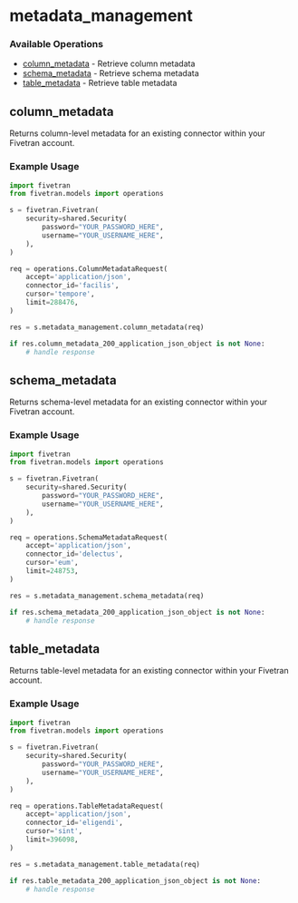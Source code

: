 # metadata_management

### Available Operations

* [column_metadata](#column_metadata) - Retrieve column metadata
* [schema_metadata](#schema_metadata) - Retrieve schema metadata
* [table_metadata](#table_metadata) - Retrieve table metadata

## column_metadata

Returns column-level metadata for an existing connector within your Fivetran account.

### Example Usage

```python
import fivetran
from fivetran.models import operations

s = fivetran.Fivetran(
    security=shared.Security(
        password="YOUR_PASSWORD_HERE",
        username="YOUR_USERNAME_HERE",
    ),
)

req = operations.ColumnMetadataRequest(
    accept='application/json',
    connector_id='facilis',
    cursor='tempore',
    limit=288476,
)

res = s.metadata_management.column_metadata(req)

if res.column_metadata_200_application_json_object is not None:
    # handle response
```

## schema_metadata

Returns schema-level metadata for an existing connector within your Fivetran account.

### Example Usage

```python
import fivetran
from fivetran.models import operations

s = fivetran.Fivetran(
    security=shared.Security(
        password="YOUR_PASSWORD_HERE",
        username="YOUR_USERNAME_HERE",
    ),
)

req = operations.SchemaMetadataRequest(
    accept='application/json',
    connector_id='delectus',
    cursor='eum',
    limit=248753,
)

res = s.metadata_management.schema_metadata(req)

if res.schema_metadata_200_application_json_object is not None:
    # handle response
```

## table_metadata

Returns table-level metadata for an existing connector within your Fivetran account.

### Example Usage

```python
import fivetran
from fivetran.models import operations

s = fivetran.Fivetran(
    security=shared.Security(
        password="YOUR_PASSWORD_HERE",
        username="YOUR_USERNAME_HERE",
    ),
)

req = operations.TableMetadataRequest(
    accept='application/json',
    connector_id='eligendi',
    cursor='sint',
    limit=396098,
)

res = s.metadata_management.table_metadata(req)

if res.table_metadata_200_application_json_object is not None:
    # handle response
```

